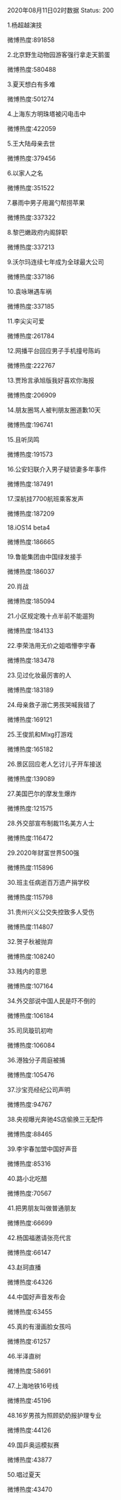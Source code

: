 2020年08月11日02时数据
Status: 200

1.杨超越演技

微博热度:891858

2.北京野生动物园游客强行拿走天鹅蛋

微博热度:580488

3.夏天想白有多难

微博热度:501274

4.上海东方明珠塔被闪电击中

微博热度:422059

5.王大陆母亲去世

微博热度:379456

6.以家人之名

微博热度:351522

7.暴雨中男子用漏勺帮捞苹果

微博热度:337322

8.黎巴嫩政府内阁辞职

微博热度:337213

9.沃尔玛连续七年成为全球最大公司

微博热度:337186

10.袁咏琳遇车祸

微博热度:337185

11.李尖尖可爱

微博热度:261784

12.网播平台回应男子手机撞号陈屿

微博热度:222767

13.贾玲言承旭版我好喜欢你海报

微博热度:206909

14.朋友圈骂人被判朋友圈道歉10天

微博热度:196741

15.且听凤鸣

微博热度:191573

16.公安妇联介入男子疑锁妻多年事件

微博热度:187491

17.深航挂7700航班乘客发声

微博热度:187209

18.iOS14 beta4

微博热度:186665

19.鲁能集团由中国绿发接手

微博热度:186037

20.肖战

微博热度:185094

21.小区规定晚十点半前不能遛狗

微博热度:184133

22.李荣浩用无价之姐唱懵李宇春

微博热度:183478

23.见过化妆最厉害的人

微博热度:183189

24.母亲救子溺亡男孩哭喊我错了

微博热度:169121

25.王俊凯和Mlxg打游戏

微博热度:165182

26.景区回应老人乞讨儿子开车接送

微博热度:139089

27.美国巴尔的摩发生爆炸

微博热度:121575

28.外交部宣布制裁11名美方人士

微博热度:116472

29.2020年财富世界500强

微博热度:115896

30.班主任病逝百万遗产捐学校

微博热度:115798

31.贵州兴义公交失控致多人受伤

微博热度:114807

32.贺子秋被抛弃

微博热度:108240

33.贱内的意思

微博热度:107164

34.外交部说中国人民是吓不倒的

微博热度:106184

35.司凤璇玑初吻

微博热度:106084

36.港独分子周庭被捕

微博热度:105476

37.沙宝亮经纪公司声明

微博热度:94767

38.央视曝光奔驰4S店偷换三无配件

微博热度:88465

39.李宇春加盟中国好声音

微博热度:85316

40.路小北吃醋

微博热度:70567

41.把男朋友叫做普通朋友

微博热度:66699

42.杨国福邀请张亮代言

微博热度:66147

43.赵珂直播

微博热度:64326

44.中国好声音发布会

微博热度:63455

45.真的有漫画脸女孩吗

微博热度:61257

46.半泽直树

微博热度:58691

47.上海地铁16号线

微博热度:45196

48.16岁男孩为照顾奶奶报护理专业

微博热度:44126

49.国乒奥运模拟赛

微博热度:43877

50.唱过夏天

微博热度:43470

